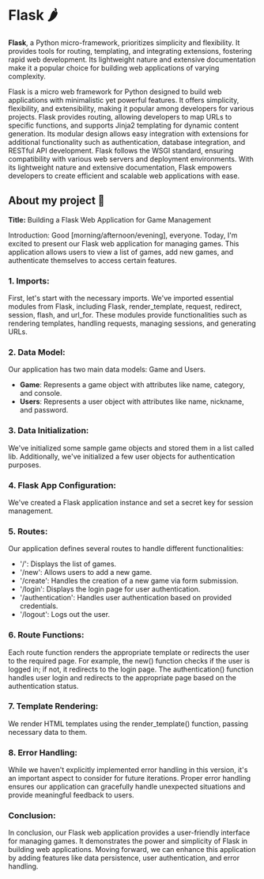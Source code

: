 # **Flask 🌶️** 
**Flask**, a Python micro-framework, prioritizes simplicity and flexibility. It provides tools for routing, templating, and integrating extensions, fostering rapid web development. Its lightweight nature and extensive documentation make it a popular choice for building web applications of varying complexity.

Flask is a micro web framework for Python designed to build web applications with minimalistic yet powerful features. It offers simplicity, flexibility, and extensibility, making it popular among developers for various projects. Flask provides routing, allowing developers to map URLs to specific functions, and supports Jinja2 templating for dynamic content generation. Its modular design allows easy integration with extensions for additional functionality such as authentication, database integration, and RESTful API development. Flask follows the WSGI standard, ensuring compatibility with various web servers and deployment environments. With its lightweight nature and extensive documentation, Flask empowers developers to create efficient and scalable web applications with ease.

## About my project 📃
**Title:** Building a Flask Web Application for Game Management

Introduction:
Good [morning/afternoon/evening], everyone. Today, I'm excited to present our Flask web application for managing games. This application allows users to view a list of games, add new games, and authenticate themselves to access certain features.

### 1. Imports:
First, let's start with the necessary imports. We've imported essential modules from Flask, including Flask, render_template, request, redirect, session, flash, and url_for. These modules provide functionalities such as rendering templates, handling requests, managing sessions, and generating URLs.

### 2. Data Model:
Our application has two main data models: Game and Users.

* **Game**: Represents a game object with attributes like name, category, and console.
* **Users**: Represents a user object with attributes like name, nickname, and password.

### 3. Data Initialization:
We've initialized some sample game objects and stored them in a list called lib. Additionally, we've initialized a few user objects for authentication purposes.

### 4. Flask App Configuration:
We've created a Flask application instance and set a secret key for session management.

### 5. Routes:
Our application defines several routes to handle different functionalities:

* '/': Displays the list of games.
* '/new': Allows users to add a new game.
* '/create': Handles the creation of a new game via form submission.
* '/login': Displays the login page for user authentication.
* '/authentication': Handles user authentication based on provided credentials.
* '/logout': Logs out the user.


### 6. Route Functions:
Each route function renders the appropriate template or redirects the user to the required page. For example, the new() function checks if the user is logged in; if not, it redirects to the login page. The authentication() function handles user login and redirects to the appropriate page based on the authentication status.

### 7. Template Rendering:
We render HTML templates using the render_template() function, passing necessary data to them.

### 8. Error Handling:
While we haven't explicitly implemented error handling in this version, it's an important aspect to consider for future iterations. Proper error handling ensures our application can gracefully handle unexpected situations and provide meaningful feedback to users.

### Conclusion:
In conclusion, our Flask web application provides a user-friendly interface for managing games. It demonstrates the power and simplicity of Flask in building web applications. Moving forward, we can enhance this application by adding features like data persistence, user authentication, and error handling.






